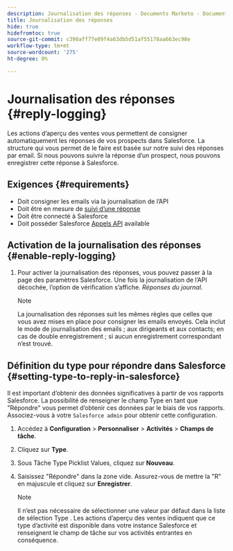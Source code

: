 ```yaml
---
description: Journalisation des réponses - Documents Marketo - Documentation du produit
title: Journalisation des réponses
hide: true
hidefromtoc: true
source-git-commit: c398aff77e09f4a63db5d51af55178aa663ec98e
workflow-type: tm+mt
source-wordcount: '275'
ht-degree: 0%

---
```


# Journalisation des réponses {#reply-logging}

Les actions d’aperçu des ventes vous permettent de consigner automatiquement les réponses de vos prospects dans Salesforce. La structure qui vous permet de le faire est basée sur notre suivi des réponses par email. Si nous pouvons suivre la réponse d’un prospect, nous pouvons enregistrer cette réponse à Salesforce.

## Exigences {#requirements}

* Doit consigner les emails via la journalisation de l’API
* Doit être en mesure de [suivi d’une réponse](/help/marketo/product-docs/marketo-sales-insight/actions/send-a-sales-email/email-tracking-overview.md#how-reply-tracking-works)
* Doit être connecté à Salesforce
* Doit posséder Salesforce [Appels API](https://developer.salesforce.com/docs/atlas.en-us.salesforce_app_limits_cheatsheet.meta/salesforce_app_limits_cheatsheet/salesforce_app_limits_platform_api.htm) available

## Activation de la journalisation des réponses {#enable-reply-logging}

1. Pour activer la journalisation des réponses, vous pouvez passer à la page des paramètres Salesforce. Une fois la journalisation de l’API décochée, l’option de vérification s’affiche. _Réponses du journal_.

   >[!NOTE]
   >
   >La journalisation des réponses suit les mêmes règles que celles que vous avez mises en place pour consigner les emails envoyés. Cela inclut le mode de journalisation des emails ; aux dirigeants et aux contacts; en cas de double enregistrement ; si aucun enregistrement correspondant n’est trouvé.

## Définition du type pour répondre dans Salesforce {#setting-type-to-reply-in-salesforce}

Il est important d’obtenir des données significatives à partir de vos rapports Salesforce. La possibilité de renseigner le champ Type en tant que &quot;Répondre&quot; vous permet d’obtenir ces données par le biais de vos rapports. Associez-vous à votre `Salesforce admin` pour obtenir cette configuration.

1. Accédez à **Configuration** > **Personnaliser** > **Activités** > **Champs de tâche**.
1. Cliquez sur **Type**.
1. Sous Tâche Type Picklist Values, cliquez sur **Nouveau**.
1. Saisissez &quot;Répondre&quot; dans la zone vide. Assurez-vous de mettre la &quot;R&quot; en majuscule et cliquez sur **Enregistrer**.

   >[!NOTE]
   >
   >Il n’est pas nécessaire de sélectionner une valeur par défaut dans la liste de sélection Type . Les actions d’aperçu des ventes indiquent que ce type d’activité est disponible dans votre instance Salesforce et renseignent le champ de tâche sur vos activités entrantes en conséquence.
